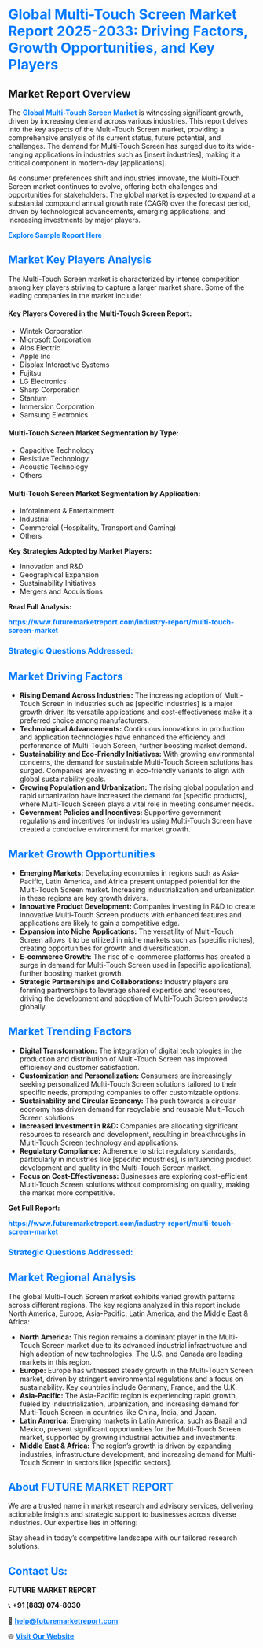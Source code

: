 <h1 style="color: #007BFF;">Global Multi-Touch Screen Market Report 2025-2033: Driving Factors, Growth Opportunities, and Key Players</h1>

<section id="overview">
<h2>Market Report Overview</h2>
<p>The <a href="https://www.futuremarketreport.com/industry-report/multi-touch-screen-market" style="color: #007BFF; text-decoration: none;"><strong>Global Multi-Touch Screen Market</strong></a> is witnessing significant growth, driven by increasing demand across various industries. This report delves into the key aspects of the Multi-Touch Screen market, providing a comprehensive analysis of its current status, future potential, and challenges. The demand for Multi-Touch Screen has surged due to its wide-ranging applications in industries such as [insert industries], making it a critical component in modern-day [applications].</p>
<p>As consumer preferences shift and industries innovate, the Multi-Touch Screen market continues to evolve, offering both challenges and opportunities for stakeholders. The global market is expected to expand at a substantial compound annual growth rate (CAGR) over the forecast period, driven by technological advancements, emerging applications, and increasing investments by major players.</p>
</section>

<section id="overview">
<p><a href="https://www.futuremarketreport.com/request-sample/reportId=60426" style="color: #007BFF; text-decoration: none;"><strong>Explore Sample Report Here</strong></a></p>
</section>

<section id="key-players">
<h2 style="color: #007BFF;">Market Key Players Analysis</h2>
<p>The Multi-Touch Screen market is characterized by intense competition among key players striving to capture a larger market share. Some of the leading companies in the market include:</p>
<h4>Key Players Covered in the Multi-Touch Screen Report:</h4>
<ul><li>Wintek Corporation</li><li>Microsoft Corporation</li><li>Alps Electric</li><li>Apple Inc</li><li>Displax Interactive Systems</li><li>Fujitsu</li><li>LG Electronics</li><li>Sharp Corporation</li><li>Stantum</li><li>Immersion Corporation</li><li>Samsung Electronics</li></ul>
<h4>Multi-Touch Screen Market Segmentation by Type:</h4>
<ul><li>Capacitive Technology</li><li>Resistive Technology</li><li>Acoustic Technology</li><li>Others</li></ul>

<h4>Multi-Touch Screen Market Segmentation by Application:</h4>
<ul><li>Infotainment &amp; Entertainment</li><li>Industrial</li><li>Commercial (Hospitality, Transport and Gaming)</li><li>Others</li></ul>
<p><strong>Key Strategies Adopted by Market Players:</strong></p>
<ul>
<li>Innovation and R&D</li>
<li>Geographical Expansion</li>
<li>Sustainability Initiatives</li>
<li>Mergers and Acquisitions</li>
</ul>
</section>

<section>
<p><strong>Read Full Analysis: </strong></p><a href="https://www.futuremarketreport.com/industry-report/multi-touch-screen-market" style="color: #007BFF; text-decoration: none;"><strong>https://www.futuremarketreport.com/industry-report/multi-touch-screen-market</strong></a>
<h3 style="color: #007BFF;">Strategic Questions Addressed:</h3>
</section>

<section id="driving-factors">
<h2 style="color: #007BFF;">Market Driving Factors</h2>
<ul>
<li><strong>Rising Demand Across Industries:</strong> The increasing adoption of Multi-Touch Screen in industries such as [specific industries] is a major growth driver. Its versatile applications and cost-effectiveness make it a preferred choice among manufacturers.</li>
<li><strong>Technological Advancements:</strong> Continuous innovations in production and application technologies have enhanced the efficiency and performance of Multi-Touch Screen, further boosting market demand.</li>
<li><strong>Sustainability and Eco-Friendly Initiatives:</strong> With growing environmental concerns, the demand for sustainable Multi-Touch Screen solutions has surged. Companies are investing in eco-friendly variants to align with global sustainability goals.</li>
<li><strong>Growing Population and Urbanization:</strong> The rising global population and rapid urbanization have increased the demand for [specific products], where Multi-Touch Screen plays a vital role in meeting consumer needs.</li>
<li><strong>Government Policies and Incentives:</strong> Supportive government regulations and incentives for industries using Multi-Touch Screen have created a conducive environment for market growth.</li>
</ul>
</section>

<section id="growth-opportunities">
<h2 style="color: #007BFF;">Market Growth Opportunities</h2>
<ul>
<li><strong>Emerging Markets:</strong> Developing economies in regions such as Asia-Pacific, Latin America, and Africa present untapped potential for the Multi-Touch Screen market. Increasing industrialization and urbanization in these regions are key growth drivers.</li>
<li><strong>Innovative Product Development:</strong> Companies investing in R&D to create innovative Multi-Touch Screen products with enhanced features and applications are likely to gain a competitive edge.</li>
<li><strong>Expansion into Niche Applications:</strong> The versatility of Multi-Touch Screen allows it to be utilized in niche markets such as [specific niches], creating opportunities for growth and diversification.</li>
<li><strong>E-commerce Growth:</strong> The rise of e-commerce platforms has created a surge in demand for Multi-Touch Screen used in [specific applications], further boosting market growth.</li>
<li><strong>Strategic Partnerships and Collaborations:</strong> Industry players are forming partnerships to leverage shared expertise and resources, driving the development and adoption of Multi-Touch Screen products globally.</li>
</ul>
</section>

<section id="trending-factors">
<h2 style="color: #007BFF;">Market Trending Factors</h2>
<ul>
<li><strong>Digital Transformation:</strong> The integration of digital technologies in the production and distribution of Multi-Touch Screen has improved efficiency and customer satisfaction.</li>
<li><strong>Customization and Personalization:</strong> Consumers are increasingly seeking personalized Multi-Touch Screen solutions tailored to their specific needs, prompting companies to offer customizable options.</li>
<li><strong>Sustainability and Circular Economy:</strong> The push towards a circular economy has driven demand for recyclable and reusable Multi-Touch Screen solutions.</li>
<li><strong>Increased Investment in R&D:</strong> Companies are allocating significant resources to research and development, resulting in breakthroughs in Multi-Touch Screen technology and applications.</li>
<li><strong>Regulatory Compliance:</strong> Adherence to strict regulatory standards, particularly in industries like [specific industries], is influencing product development and quality in the Multi-Touch Screen market.</li>
<li><strong>Focus on Cost-Effectiveness:</strong> Businesses are exploring cost-efficient Multi-Touch Screen solutions without compromising on quality, making the market more competitive.</li>
</ul>
</section>

<section>
<p><strong>Get Full Report: </strong></p><a href="https://www.futuremarketreport.com/industry-report/multi-touch-screen-market" style="color: #007BFF; text-decoration: none;"><strong>https://www.futuremarketreport.com/industry-report/multi-touch-screen-market</strong></a>
<h3 style="color: #007BFF;">Strategic Questions Addressed:</h3>
</section>


<section id="regional-analysis">
<h2 style="color: #007BFF;">Market Regional Analysis</h2>
<p>The global Multi-Touch Screen market exhibits varied growth patterns across different regions. The key regions analyzed in this report include North America, Europe, Asia-Pacific, Latin America, and the Middle East & Africa:</p>
<ul>
<li><strong>North America:</strong> This region remains a dominant player in the Multi-Touch Screen market due to its advanced industrial infrastructure and high adoption of new technologies. The U.S. and Canada are leading markets in this region.</li>
<li><strong>Europe:</strong> Europe has witnessed steady growth in the Multi-Touch Screen market, driven by stringent environmental regulations and a focus on sustainability. Key countries include Germany, France, and the U.K.</li>
<li><strong>Asia-Pacific:</strong> The Asia-Pacific region is experiencing rapid growth, fueled by industrialization, urbanization, and increasing demand for Multi-Touch Screen in countries like China, India, and Japan.</li>
<li><strong>Latin America:</strong> Emerging markets in Latin America, such as Brazil and Mexico, present significant opportunities for the Multi-Touch Screen market, supported by growing industrial activities and investments.</li>
<li><strong>Middle East & Africa:</strong> The region’s growth is driven by expanding industries, infrastructure development, and increasing demand for Multi-Touch Screen in sectors like [specific sectors].</li>
</ul>
</section>

<footer>
<h2 style="color: #007BFF;">About FUTURE MARKET REPORT</h2>
<p>We are a trusted name in market research and advisory services, delivering actionable insights and strategic support to businesses across diverse industries. Our expertise lies in offering:</p>

<p>Stay ahead in today’s competitive landscape with our tailored research solutions.</p>

<h2 style="color: #007BFF;">Contact Us:</h2>
<p><strong>FUTURE MARKET REPORT</strong></p>
<p>📞 <strong>+91 (883) 074-8030</strong></p>
<p>📧 <strong><a href="mailto:help@futuremarketreport.com" style="color: #007BFF;">help@futuremarketreport.com</a></strong></p>
<p>🌐 <strong><a href="https://www.futuremarketreport.com/" style="color: #007BFF;">Visit Our Website</a></strong></p>
</footer>